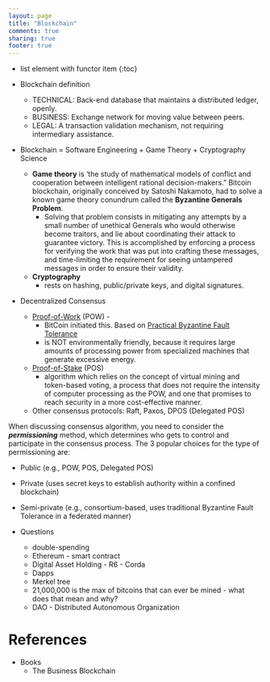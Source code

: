 ```yaml
---
layout: page
title: "Blockchain"
comments: true
sharing: true
footer: true
---
```


* list element with functor item
{:toc}


* Blockchain definition
    * TECHNICAL: Back-end database that maintains a distributed ledger, openly.
    * BUSINESS: Exchange network for moving value between peers.
    * LEGAL: A transaction validation mechanism, not requiring intermediary assistance.
* Blockchain = Software Engineering + Game Theory + Cryptography Science
    * __Game theory__ 
        is ‘the study of mathematical models of conflict and cooperation between intelligent rational decision-makers.” Bitcoin blockchain, originally conceived by Satoshi Nakamoto, had to solve a known game theory conundrum called the __Byzantine Generals Problem__. 
        * Solving that problem consists in mitigating any attempts by a small number of unethical Generals who would otherwise become traitors, and lie about coordinating their attack to guarantee victory. This is accomplished by enforcing a process for verifying the work that was put into crafting these messages, and time-limiting the requirement for seeing untampered messages in order to ensure their validity.
    * __Cryptography__
        * rests on hashing, public/private keys, and digital signatures.

* Decentralized Consensus
    * [Proof-of-Work](https://en.wikipedia.org/wiki/Proof-of-work_system) (POW) - 
        * BitCoin initiated this. Based on [Practical Byzantine Fault Tolerance](https://en.wikipedia.org/wiki/Byzantine_fault_tolerance#Practical_Byzantine_fault_tolerance)
        * is NOT environmentally friendly, because it requires large amounts of processing power from specialized machines that generate excessive energy.
    * [Proof-of-Stake](https://en.wikipedia.org/wiki/Proof-of-stake) (POS)
        * algorithm which relies on the concept of virtual mining and token-based voting, a process that does not require the intensity of computer processing as the POW, and one that promises to reach security in a more cost-effective manner.
    * Other consensus protocols: Raft, Paxos, DPOS (Delegated POS)


When discussing consensus algorithm, you need to consider the ___permissioning___ method, which determines who gets to control and participate in the consensus process. The 3 popular choices for the type of permissioning are:

* Public (e.g., POW, POS, Delegated POS)
* Private (uses secret keys to establish authority within a confined blockchain)
* Semi-private (e.g., consortium-based, uses traditional Byzantine Fault Tolerance in a federated manner)

* Questions
    * double-spending
    * Ethereum - smart contract
    * Digital Asset Holding - R6 - Corda
    * Dapps
    * Merkel tree
    * 21,000,000 is the max of bitcoins that can ever be mined - what does that mean and why?
    * DAO - Distributed Autonomous Organization

# References

* Books
    * The Business Blockchain